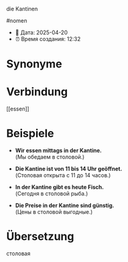 die Kantinen

#nomen
- 📍 Дата: 2025-04-20
- ⏰ Время создания: 12:32
# Synonyme

# Verbindung 
[[essen]]                        
# Beispiele
- **Wir essen mittags in der Kantine.**  
    (Мы обедаем в столовой.)
    
- **Die Kantine ist von 11 bis 14 Uhr geöffnet.**  
    (Столовая открыта с 11 до 14 часов.)
    
- **In der Kantine gibt es heute Fisch.**  
    (Сегодня в столовой рыба.)
    
- **Die Preise in der Kantine sind günstig.**  
    (Цены в столовой выгодные.)
# Übersetzung
столовая